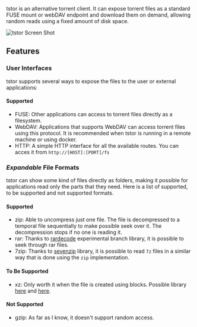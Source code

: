 tstor is an alternative torrent client.
It can expose torrent files as a standard FUSE mount or webDAV endpoint and download them on demand, allowing random reads using a fixed amount of disk space.

![tstor Screen Shot][product-screenshot]

[product-screenshot]: images/tstor.gif

## Features

### User Interfaces

tstor supports several ways to expose the files to the user or external applications:

#### Supported

- FUSE: Other applications can access to torrent files directly as a filesystem.
- WebDAV: Applications that supports WebDAV can access torrent files using this protocol. It is recommended when tstor is running in a remote machine or using docker.
- HTTP: A simple HTTP interface for all the available routes. You can acces it from `http://[HOST]:[PORT]/fs`

### _Expandable_ File Formats

tstor can show some kind of files directly as folders, making it possible for applications read only the parts that they need. Here is a list of supported, to be supported and not supported formats.

#### Supported

- zip: Able to uncompress just one file. The file is decompressed to a temporal file sequentially to make possible seek over it. The decompression stops if no one is reading it.
- rar: Thanks to [rardecode](https://github.com/nwaples/rardecode/tree/experimental) experimental branch library, it is possible to seek through rar files.
- 7zip: Thanks to [sevenzip](https://github.com/bodgit/sevenzip) library, it is possible to read `7z` files in a similar way that is done using the `zip` implementation.

#### To Be Supported

- xz: Only worth it when the file is created using blocks. Possible library [here](https://github.com/ulikunitz/xz) and [here](https://github.com/frrad/bxzf).

#### Not Supported

- gzip: As far as I know, it doesn't support random access.
